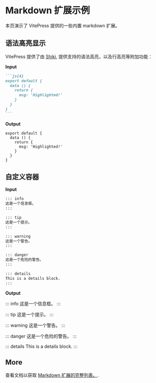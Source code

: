 # Markdown 扩展示例

本页演示了 VitePress 提供的一些内置 markdown 扩展。

## 语法高亮显示

VitePress 提供了由 [Shiki](https://github.com/shikijs/shiki), 提供支持的语法高亮，以及行高亮等附加功能：

**Input**

````md
```js{4}
export default {
  data () {
    return {
      msg: 'Highlighted!'
    }
  }
}
```
````

**Output**

```js{4}
export default {
  data () {
    return {
      msg: 'Highlighted!'
    }
  }
}
```

## 自定义容器

**Input**

```md
::: info
这是一个信息框。
:::

::: tip
这是一个提示。
:::

::: warning
这是一个警告。
:::

::: danger
这是一个危险的警告。
:::

::: details
This is a details block.
:::
```

**Output**

::: info
这是一个信息框。
:::

::: tip
这是一个提示。
:::

::: warning
这是一个警告。
:::

::: danger
这是一个危险的警告。
:::

::: details
This is a details block.
:::

## More

查看文档以获取 [Markdown 扩展的完整列表。](https://vitepress.dev/guide/markdown).
